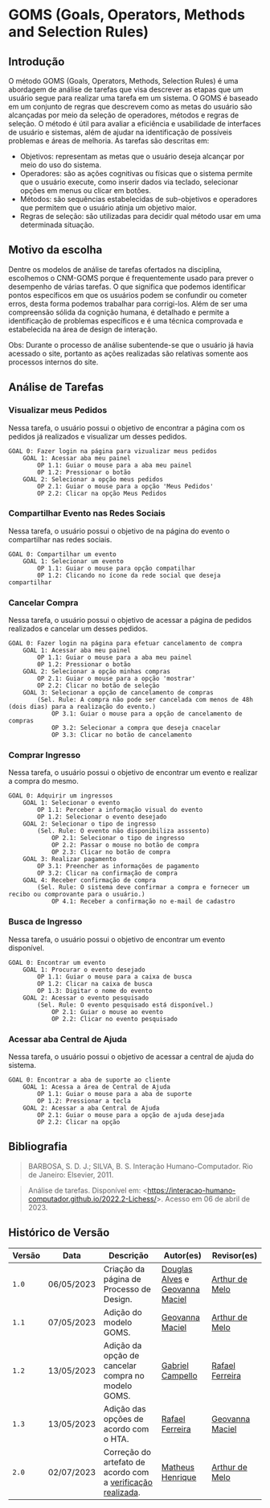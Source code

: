 # GOMS (Goals, Operators, Methods and Selection Rules)

## Introdução

O método GOMS (Goals, Operators, Methods, Selection Rules) é uma abordagem de análise de tarefas que visa descrever as etapas que um usuário segue para realizar uma tarefa em um sistema. O GOMS é baseado em um conjunto de regras que descrevem como as metas do usuário são alcançadas por meio da seleção de operadores, métodos e regras de seleção. O método é útil para avaliar a eficiência e usabilidade de interfaces de usuário e sistemas, além de ajudar na identificação de possíveis problemas e áreas de melhoria. As tarefas são descritas em:

- Objetivos: representam as metas que o usuário deseja alcançar por meio do uso do sistema.
- Operadores: são as ações cognitivas ou físicas que o sistema permite que o usuário execute, como inserir dados via teclado, selecionar opções em menus ou clicar em botões.
- Métodos: são sequências estabelecidas de sub-objetivos e operadores que permitem que o usuário atinja um objetivo maior.
- Regras de seleção: são utilizadas para decidir qual método usar em uma determinada situação.

## Motivo da escolha

Dentre os modelos de análise de tarefas ofertados na disciplina, escolhemos o CNM-GOMS porque é frequentemente usado para prever o desempenho de várias tarefas. O que significa que podemos identificar pontos específicos em que os usuários podem se confundir ou cometer erros, desta forma podemos trabalhar para corrigi-los. Além de ser uma compreensão sólida da cognição humana, é detalhado e permite a identificação de problemas específicos e é uma técnica comprovada e estabelecida na área de design de interação.

Obs: Durante o processo de análise subentende-se que o usuário já havia acessado o site, portanto as ações realizadas são relativas somente aos processos internos do site.

## Análise de Tarefas

### Visualizar meus Pedidos

Nessa tarefa, o usuário possui o objetivo de encontrar a página com os pedidos já realizados e visualizar um desses pedidos.

```
GOAL 0: Fazer login na página para vizualizar meus pedidos
    GOAL 1: Acessar aba meu painel
        OP 1.1: Guiar o mouse para a aba meu painel
        0P 1.2: Pressionar o botão
    GOAL 2: Selecionar a opção meus pedidos
        OP 2.1: Guiar o mouse para a opção 'Meus Pedidos'
        OP 2.2: Clicar na opção Meus Pedidos

```

### Compartilhar Evento nas Redes Sociais

Nessa tarefa, o usuário possui o objetivo de na página do evento o compartilhar nas redes sociais.

```
GOAL 0: Compartilhar um evento
    GOAL 1: Selecionar um evento
        OP 1.1: Guiar o mouse para opção compatilhar
        0P 1.2: Clicando no ícone da rede social que deseja compartilhar

```

### Cancelar Compra

Nessa tarefa, o usuário possui o objetivo de acessar a página de pedidos realizados e cancelar um desses pedidos.

```
GOAL 0: Fazer login na página para efetuar cancelamento de compra
    GOAL 1: Acessar aba meu painel
        OP 1.1: Guiar o mouse para a aba meu painel
        0P 1.2: Pressionar o botão
    GOAL 2: Selecionar a opção minhas compras
        OP 2.1: Guiar o mouse para a opção 'mostrar'
        OP 2.2: Clicar no botão de seleção
    GOAL 3: Selecionar a opção de cancelamento de compras
        (Sel. Rule: A compra não pode ser cancelada com menos de 48h (dois dias) para a realização do evento.)
            OP 3.1: Guiar o mouse para a opção de cancelamento de compras
            OP 3.2: Selecionar a compra que deseja cnacelar
            OP 3.3: Clicar no botão de cancelamento

```

### Comprar Ingresso

Nessa tarefa, o usuário possui o objetivo de encontrar um evento e realizar a compra do mesmo.

```
GOAL 0: Adquirir um ingressos
    GOAL 1: Selecionar o evento
        OP 1.1: Perceber a informação visual do evento
        OP 1.2: Selecionar o evento desejado
    GOAL 2: Selecionar o tipo de ingresso
        (Sel. Rule: O evento não disponibiliza asssento)
            OP 2.1: Selecionar o tipo de ingresso
            OP 2.2: Passar o mouse no botão de compra
            OP 2.3: Clicar no botão de compra
    GOAL 3: Realizar pagamento
        OP 3.1: Preencher as informações de pagamento
        OP 3.2: Clicar na confirmação de compra
    GOAL 4: Receber confirmação de compra
        (Sel. Rule: O sistema deve confirmar a compra e fornecer um recibo ou comprovante para o usuário.)
            OP 4.1: Receber a confirmação no e-mail de cadastro

```

### Busca de Ingresso

Nessa tarefa, o usuário possui o objetivo de encontrar um evento disponível.

```
GOAL 0: Encontrar um evento
    GOAL 1: Procurar o evento desejado
        OP 1.1: Guiar o mouse para a caixa de busca
        OP 1.2: Clicar na caixa de busca
        OP 1.3: Digitar o nome do evento
    GOAL 2: Acessar o evento pesquisado
        (Sel. Rule: O evento pesquisado está disponível.)
            OP 2.1: Guiar o mouse ao evento
            OP 2.2: Clicar no evento pesquisado

```

### Acessar aba Central de Ajuda

Nessa tarefa, o usuário possui o objetivo de acessar a central de ajuda do sistema.

```
GOAL 0: Encontrar a aba de suporte ao cliente
    GOAL 1: Acessa a área de Central de Ajuda
        OP 1.1: Guiar o mouse para a aba de suporte
        OP 1.2: Pressionar a tecla
    GOAL 2: Acessar a aba Central de Ajuda
        OP 2.1: Guiar o mouse para a opção de ajuda desejada
        OP 2.2: Clicar na opção

```

## Bibliografia

> BARBOSA, S. D. J.; SILVA, B. S. Interação Humano-Computador. Rio de Janeiro: Elsevier, 2011.

> Análise de tarefas. Disponível em: <<https://interacao-humano-computador.github.io/2022.2-Lichess/>>. Acesso em 06 de abril de 2023.

## Histórico de Versão

| Versão | Data       | Descrição                                                                                                   | Autor(es)                                                                                     | Revisor(es)                                      |
| ------ | ---------- | ----------------------------------------------------------------------------------------------------------- | --------------------------------------------------------------------------------------------- | ------------------------------------------------ |
| `1.0`  | 06/05/2023 | Criação da página de Processo de Design.                                                                    | [Douglas Alves](https://github.com/dougAlvs) e [Geovanna Maciel](https://github.com/manuziny) | [Arthur de Melo](https://github.com/arthurmlv)   |
| `1.1`  | 07/05/2023 | Adição do modelo GOMS.                                                                                      | [Geovanna Maciel](https://github.com/manuziny)                                                | [Arthur de Melo](https://github.com/arthurmlv)   |
| `1.2`  | 13/05/2023 | Adição da opção de cancelar compra no modelo GOMS.                                                          | [Gabriel Campello](https://github.com/G16C)                                                   | [Rafael Ferreira](https://github.com/RafaelCLG0) |
| `1.3`  | 13/05/2023 | Adição das opções de acordo com o HTA.                                                                      | [Rafael Ferreira](https://github.com/RafaelCLG0)                                              | [Geovanna Maciel](https://github.com/manuziny)   |
| `2.0`  | 02/07/2023 | Correção do artefato de acordo com a [verificação realizada](../../../../verificacao/grupo/etapa2/at-goms). | [Matheus Henrique](https://github.com/mathonaut)                                              | [Arthur de Melo](https://github.com/arthurmlv)   |
